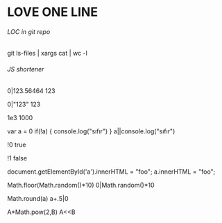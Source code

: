 # LOVE ONE LINE
###### LOC in git repo
git ls-files | xargs cat | wc -l

###### JS shortener
0|123.56464
123

0|"123"
123

1e3
1000

var a = 0
if(!a) { console.log("sıfır") }
a||console.log("sıfır")

!0
true

!1
false

document.getElementById('a').innerHTML = "foo";
a.innerHTML = "foo";

Math.floor(Math.random()*10)
0|Math.random()*10

Math.round(a)
a+.5|0

A*Math.pow(2,B)
A<<B
